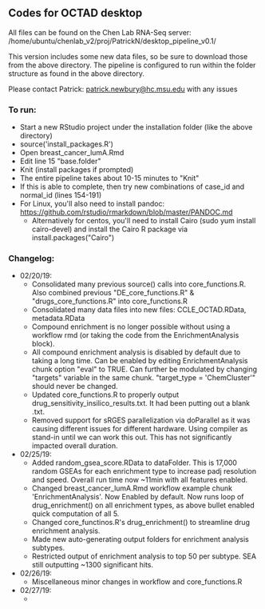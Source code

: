 ## Codes for OCTAD desktop 


All files can be found on the Chen Lab RNA-Seq server: 
/home/ubuntu/chenlab_v2/proj/PatrickN/desktop_pipeline_v0.1/

This version includes some new data files, so be sure to download those from the above directory. 
The pipeline is configured to run within the folder structure as found in the above directory.

Please contact Patrick: patrick.newbury@hc.msu.edu with any issues

### To run:
- Start a new RStudio project under the installation folder (like the above directory)
- source('install_packages.R')
- Open breast_cancer_lumA.Rmd
- Edit line 15 "base.folder"
- Knit (install packages if prompted)
- The entire pipeline takes about 10-15 minutes to "Knit"
- If this is able to complete, then try new combinations of case_id and normal_id (lines 154-191)
- For Linux, you'll also need to install pandoc: https://github.com/rstudio/rmarkdown/blob/master/PANDOC.md
  - Alternatively for centos, you'll need to install Cairo (sudo yum install cairo-devel) and install the Cairo R package via install.packages("Cairo")


### Changelog:
<ul>
<li> 02/20/19: <ul>
<li>Consolidated many previous source() calls into core_functions.R. Also combined previous "DE_core_functions.R" & "drugs_core_functions.R" into core_functions.R</li>
<li>Consolidated many data files into new files: CCLE_OCTAD.RData, metadata.RData</li>
<li>Compound enrichment is no longer possible without using a workflow rmd (or taking the code from the EnrichmentAnalysis block).</li>
<li>All compound enrichment analysis is disabled by default due to taking a long time. Can be enabled by editing EnrichmentAnalysis chunk option "eval" to TRUE. Can further be modulated by changing "targets" variable in the same chunk. "target_type = 'ChemCluster'" should never be changed.</li>
<li>Updated core_functions.R to properly output drug_sensitivity_insilico_results.txt. It had been putting out a blank .txt.</li>
<li>Removed support for sRGES parallelization via doParallel as it was causing different issues for different hardware. Using compiler as stand-in until we can work this out. This has not significantly impacted overall duration.</li>
</ul>
<li> 02/25/19: <ul>
<li>Added random_gsea_score.RData to dataFolder. This is 17,000 random GSEAs for each enrichment type to increase padj resolution and speed. Overall run time now ~11min with all features enabled.</li>
<li>Changed breast_cancer_lumA.Rmd workflow example chunk 'EnrichmentAnalysis'. Now Enabled by default. Now runs loop of drug_enrichment() on all enrichment types, as above bullet enabled quick computation of all 5.</li>
<li>Changed core_functinos.R's drug_enrichment() to streamline drug enrichment analysis.</li>
<li>Made new auto-generating output folders for enrichment analysis subtypes.</li>
<li>Restricted output of enrichment analysis to top 50 per subtype. SEA still outputting ~1300 significant hits.</li>
</ul>
<li> 02/26/19: <ul>
<li>Miscellaneous minor changes in workflow and core_functions.R</li>
</ul>
<li> 02/27/19: <ul>
<li></li>
</li>
</ul>

